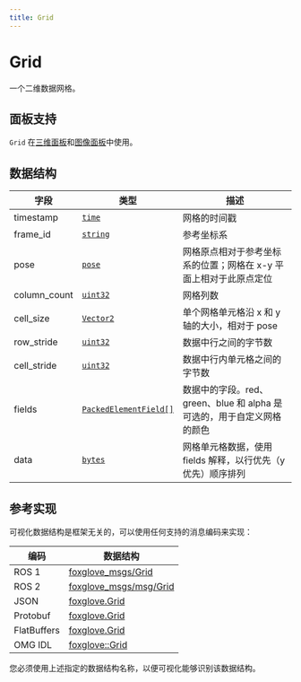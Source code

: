 ```yaml
---
title: Grid
---
```


# Grid

一个二维数据网格。

## 面板支持

`Grid` 在[三维面板](../panel/2-3d-panel)和[图像面板](../panel/image-panel)中使用。

## 数据结构

| 字段 | 类型 | 描述 |
| --- | --- | --- |
| timestamp | [`time`](./built-in%20types#time) | 网格的时间戳 |
| frame_id | [`string`](./built-in%20types#string) | 参考坐标系 |
| pose | [`pose`](./pose) | 网格原点相对于参考坐标系的位置；网格在 x-y 平面上相对于此原点定位 |
| column_count | [`uint32`](./built-in%20types#uint32) | 网格列数 |
| cell_size | [`Vector2`](./vector-2) | 单个网格单元格沿 x 和 y 轴的大小，相对于 pose |
| row_stride | [`uint32`](./built-in%20types#uint32) | 数据中行之间的字节数 |
| cell_stride | [`uint32`](./built-in%20types#uint32) | 数据中行内单元格之间的字节数 |
| fields | [`PackedElementField[]`](./packed-element-field) | 数据中的字段。red、green、blue 和 alpha 是可选的，用于自定义网格的颜色 |
| data | [`bytes`](./built-in%20types#bytes) | 网格单元格数据，使用 fields 解释，以行优先（y 优先）顺序排列 |

## 参考实现

可视化数据结构是框架无关的，可以使用任何支持的消息编码来实现：

| 编码 | 数据结构 |
| --- | --- |
| ROS 1 | [foxglove_msgs/Grid](https://github.com/foxglove/foxglove-sdk/blob/main/schemas/ros1/Grid.msg) |
| ROS 2 | [foxglove_msgs/msg/Grid](https://github.com/foxglove/foxglove-sdk/blob/main/schemas/ros2/Grid.msg) |
| JSON | [foxglove.Grid](https://github.com/foxglove/foxglove-sdk/blob/main/schemas/jsonschema/Grid.json) |
| Protobuf | [foxglove.Grid](https://github.com/foxglove/foxglove-sdk/blob/main/schemas/proto/foxglove/Grid.proto) |
| FlatBuffers | [foxglove.Grid](https://github.com/foxglove/foxglove-sdk/blob/main/schemas/flatbuffer/Grid.fbs) |
| OMG IDL | [foxglove::Grid](https://github.com/foxglove/foxglove-sdk/blob/main/schemas/omgidl/foxglove/Grid.idl) |

您必须使用上述指定的数据结构名称，以便可视化能够识别该数据结构。

